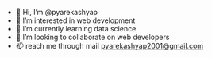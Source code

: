 - 👋 Hi, I’m @pyarekashyap
- 👀 I’m interested in web development 
- 🌱 I’m currently learning data science 
- 💞️ I’m looking to collaborate on web developers
- 📫 reach me through mail pyarekashyap2001@gmail.com

<!---
pyarekashyap/pyarekashyap is a ✨ special ✨ repository because its `README.md` (this file) appears on your GitHub profile.
You can click the Preview link to take a look at your changes.
--->
